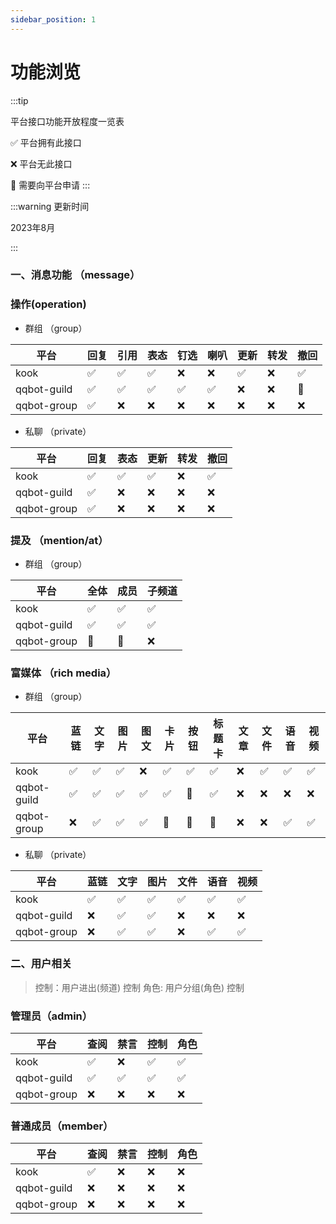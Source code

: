 ```yaml
---
sidebar_position: 1
---
```


# 功能浏览

:::tip

平台接口功能开放程度一览表

✅ 平台拥有此接口

❌ 平台无此接口

🚩 需要向平台申请
:::

:::warning 更新时间

2023年8月

:::

### 一、消息功能 （message）

### 操作(operation)

- 群组 （group）

| 平台        | 回复 | 引用 | 表态 | 钉选 | 喇叭 | 更新 | 转发 | 撤回 |
| ----------- | ---- | ---- | ---- | ---- | ---- | ---- | ---- | ---- |
| kook        | ✅   | ✅   | ✅   | ❌   | ❌   | ✅   | ❌   | ✅   |
| qqbot-guild | ✅   | ✅   | ✅   | ✅   | ✅   | ❌   | ❌   | 🚩   |
| qqbot-group | ✅   | ❌   | ❌   | ❌   | ❌   | ❌   | ❌   | ❌   |

- 私聊 （private）

| 平台        | 回复 | 表态 | 更新 | 转发 | 撤回 |
| ----------- | ---- | ---- | ---- | ---- | ---- |
| kook        | ✅   | ✅   | ✅   | ❌   | ✅   |
| qqbot-guild | ✅   | ❌   | ❌   | ❌   | ❌   |
| qqbot-group | ✅   | ❌   | ❌   | ❌   | ❌   |

### 提及 （mention/at）

- 群组 （group）

| 平台        | 全体 | 成员 | 子频道 |
| ----------- | ---- | ---- | ------ |
| kook        | ✅   | ✅   | ✅     |
| qqbot-guild | ✅   | ✅   | ✅     |
| qqbot-group | 🚩   | 🚩   | ❌     |

### 富媒体 （rich media）

- 群组 （group）

| 平台        | 蓝链 | 文字 | 图片 | 图文 | 卡片 | 按钮 | 标题卡 | 文章 | 文件 | 语音 | 视频 |
| ----------- | ---- | ---- | ---- | ---- | ---- | ---- | ------ | ---- | ---- | ---- | ---- |
| kook        | ✅   | ✅   | ✅   | ❌   | ✅   | ✅   | ✅     | ❌   | ✅   | ✅   | ✅   |
| qqbot-guild | ✅   | ✅   | ✅   | ✅   | ✅   | 🚩   | ✅     | ❌   | ❌   | ❌   | ❌   |
| qqbot-group | ❌   | ✅   | ✅   | ✅   | 🚩   | 🚩   | 🚩     | ❌   | ❌   | ✅   | ✅   |

- 私聊 （private）

| 平台        | 蓝链 | 文字 | 图片 | 文件 | 语音 | 视频 |
| ----------- | ---- | ---- | ---- | ---- | ---- | ---- |
| kook        | ✅   | ✅   | ✅   | ✅   | ✅   | ✅   |
| qqbot-guild | ❌   | ✅   | ✅   | ❌   | ❌   | ❌   |
| qqbot-group | ❌   | ✅   | ✅   | ❌   | ✅   | ✅   |

### 二、用户相关

> 控制：用户进出(频道) 控制
> 角色: 用户分组(角色) 控制

### 管理员（admin）

| 平台        | 查阅 | 禁言 | 控制 | 角色 |
| ----------- | ---- | ---- | ---- | ---- |
| kook        | ✅   | ❌   | ✅   | ✅   |
| qqbot-guild | ✅   | ✅   | ✅   | ✅   |
| qqbot-group | ❌   | ❌   | ❌   | ❌   |

### 普通成员（member）

| 平台        | 查阅 | 禁言 | 控制 | 角色 |
| ----------- | ---- | ---- | ---- | ---- |
| kook        | ✅   | ❌   | ❌   | ❌   |
| qqbot-guild | ❌   | ❌   | ❌   | ❌   |
| qqbot-group | ❌   | ❌   | ❌   | ❌   |
